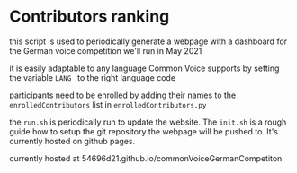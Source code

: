 # Contributors ranking

this script is used to periodically generate a webpage with a dashboard for the German voice competition we'll run in May 2021

it is easily adaptable to any language Common Voice supports by setting the variable `LANG ` to the right language code

participants need to be enrolled by adding their names to the `enrolledContributors` list in `enrolledContributors.py`

the `run.sh` is periodically run to update the website. The `init.sh` is a rough guide how to setup the git repository the webpage will be pushed to. It's currently hosted on github pages.

currently hosted at 54696d21.github.io/commonVoiceGermanCompetiton
